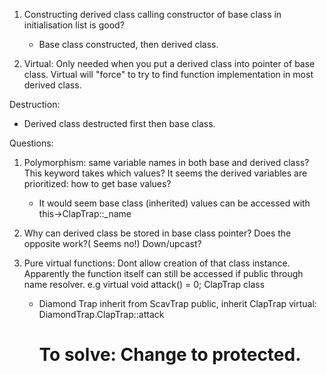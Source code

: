 1. Constructing derived class calling constructor of base class in initialisation list is good?
	- Base class constructed, then derived class.

2. Virtual: Only needed when you put a derived class into pointer of base class. Virtual will "force" to try to find function implementation in most derived class.

Destruction:
- Derived class destructed first then base class.



Questions:

1. Polymorphism: same variable names in both base and derived class? This keyword takes which values? It seems the derived variables are prioritized: how to get base values?
	- It would seem base class (inherited) values can be accessed with this->ClapTrap::_name

2. Why can derived class be stored in base class pointer? Does the opposite work?( Seems no!) Down/upcast?

3. Pure virtual functions: Dont allow creation of that class instance. Apparently the function itself can still be accessed if public through name resolver. e.g virtual void attack() = 0; ClapTrap class
	- Diamond Trap inherit from ScavTrap public, inherit ClapTrap virtual: DiamondTrap.ClapTrap::attack
		# To solve: Change to protected.